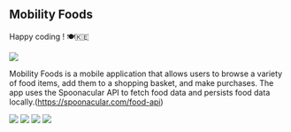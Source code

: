 
## Mobility Foods 
Happy coding ! 🍽️🇰🇪


![](https://github.com/NGURE-TIM/mobilityFoods/blob/main/lib/4.jpg)

Mobility Foods is a mobile application that allows users to browse a variety of food items, add them to a shopping basket, and make purchases. The app uses the Spoonacular API to fetch food data and persists food data locally.(https://spoonacular.com/food-api)

  
![](https://github.com/NGURE-TIM/mobilityFoods/blob/main/lib/0.jpg)
![](https://github.com/NGURE-TIM/mobilityFoods/blob/main/lib/6.jpg)
![](https://github.com/NGURE-TIM/mobilityFoods/blob/main/lib/7.jpg)
![](https://github.com/NGURE-TIM/mobilityFoods/blob/main/lib/9.jpg)


